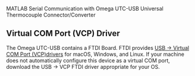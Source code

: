 
MATLAB Serial Communication with Omega UTC-USB Universal Thermocouple Connector/Converter

## Virtual COM Port (VCP) Driver
The Omega UTC-USB contains a FTDI Board.  FTDI provides [USB -> Virtual COM Port (VCP)drivers](http://www.ftdichip.com/Drivers/VCP.htm) for macOS, Windows, and Linux. If your machine does not automatically configure this device as a virtual COM port, download the USB -> VCP FTDI driver appropriate for your OS.
